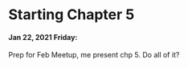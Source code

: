 # Starting Chapter 5  

#### Jan 22, 2021 Friday:  

Prep for Feb Meetup, me present chp 5.  Do all of it?  
